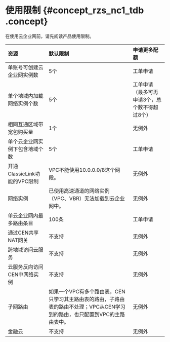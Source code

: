 # 使用限制 {#concept_rzs_nc1_tdb .concept}

在使用云企业网前，请先阅读产品使用限制。

|资源|默认限制|申请更多配额|
|:-|:---|:-----|
|单账号可创建云企业网实例数|5个|工单申请|
|单个地域内加载网络实例个数|5个|工单申请（最多可再申请3个，总个数不得超过8个）|
|相同互通区域带宽包购买量|1个|无例外|
|单个云企业网实例下包含地域个数|5个|工单申请|
|开通ClassicLink功能的VPC限制|VPC不能使用10.0.0.0/8这个网段。|无例外|
|网络实例|已使用高速通道的网络实例（VPC、VBR）无法加载到云企业网中。|无例外|
|单云企业网内最多路由条目|100条|工单申请|
|通过CEN共享NAT网关|不支持|无例外|
|跨地域访问云服务|不支持|无例外|
|云服务反向访问CEN中网络实例|不支持|无例外|
|子网路由|如果一个VPC有多个路由表，CEN只学习其主路由表的路由，子路由表的路由不处理；VPC从CEN学习到的路由，也只配置到VPC的主路由表中。|无例外|
|金融云|不支持|无例外|

